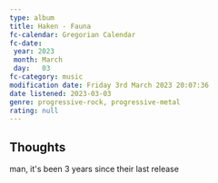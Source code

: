 ```yaml
---
type: album 
title: Haken - Fauna
fc-calendar: Gregorian Calendar
fc-date: 
 year: 2023
 month: March
 day:   03
fc-category: music
modification date: Friday 3rd March 2023 20:07:36
date listened: 2023-03-03
genre: progressive-rock, progressive-metal 
rating: null
---
```

## Thoughts

man, it's been 3 years since their last release